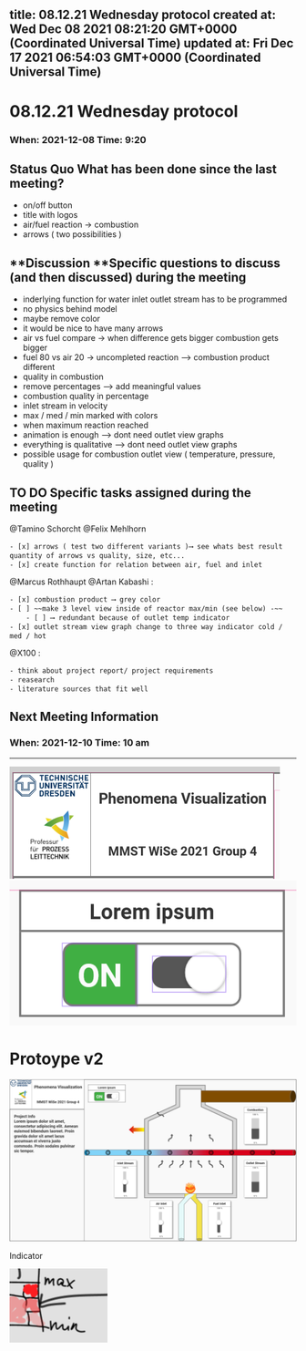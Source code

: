 
title: 08.12.21 Wednesday protocol
created at: Wed Dec 08 2021 08:21:20 GMT+0000 (Coordinated Universal Time)
updated at: Fri Dec 17 2021 06:54:03 GMT+0000 (Coordinated Universal Time)
---

# 08.12.21 Wednesday protocol

### When: 2021-12-08 Time: 9:20

## Status Quo What has been done since the last meeting?

-   on/off button
-   title with logos
-   air/fuel reaction → combustion
-   arrows ( two possibilities )

## **Discussion **Specific questions to discuss (and then discussed) during the meeting

-   inderlying function for water inlet outlet stream has to be programmed
-   no physics behind model
-   maybe remove color
-   it would be nice to have many arrows
-   air vs fuel compare → when difference gets bigger combustion gets bigger
-   fuel 80 vs air 20 → uncompleted reaction ⟶ combustion product different
-   quality in combustion
-   remove percentages ⟶ add meaningful values
-   combustion quality in percentage
-   inlet stream in velocity
-   max / med / min marked with colors
-   when maximum reaction reached
-   animation is enough ⟶ dont need outlet view graphs
-   everything is qualitative ⟶ dont need outlet view graphs
-   possible usage for combustion outlet view ( temperature, pressure, quality )

## TO DO Specific tasks assigned during the meeting

@Tamino Schorcht @Felix Mehlhorn

    - [x] arrows ( test two different variants )⟶ see whats best result quantity of arrows vs quality, size, etc...
    - [x] create function for relation between air, fuel and inlet

@Marcus Rothhaupt @Artan Kabashi :

    - [x] combustion product ⟶ grey color
    - [ ] ~~make 3 level view inside of reactor max/min (see below) -~~
        - [ ] ⟶ redundant because of outlet temp indicator
    - [x] outlet stream view graph change to three way indicator cold / med / hot

@X100 :

    - think about project report/ project requirements
    - reasearch
    - literature sources that fit well

## Next Meeting Information

### When: 2021-12-10 Time: 10 am

* * *

![image.png](media_08.12.21%20Wednesday%20protocol/image.png)
![image.png](media_08.12.21%20Wednesday%20protocol/8bb3b7e0-dbb7-4df8-9ca2-1d89be3c71b9_image.png)

# Protoype v2

![mockup_v1.png](media_08.12.21%20Wednesday%20protocol/mockup_v1.png)

Indicator

![image.png](media_08.12.21%20Wednesday%20protocol/3f4711c6-38ae-46b4-839c-2d0e88e2b316_image.png)

          